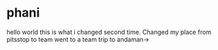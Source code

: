 # phani
hello world
this is what i changed second time.
Changed my place
from pitsstop to team
went to a team trip to andaman->
